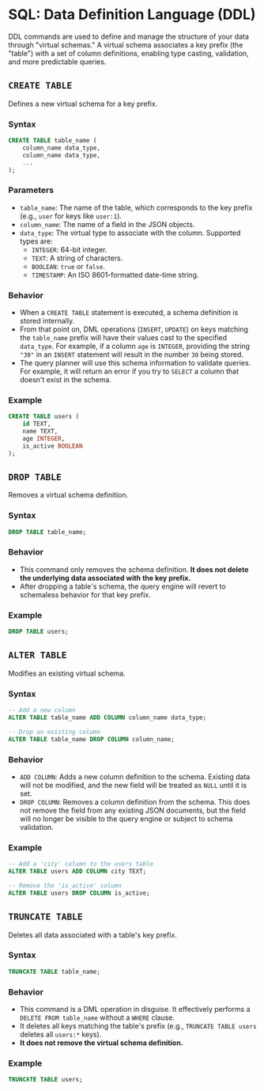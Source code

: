 # SQL: Data Definition Language (DDL)

DDL commands are used to define and manage the structure of your data through "virtual schemas." A virtual schema associates a key prefix (the "table") with a set of column definitions, enabling type casting, validation, and more predictable queries.

## `CREATE TABLE`

Defines a new virtual schema for a key prefix.

### Syntax
```sql
CREATE TABLE table_name (
    column_name data_type,
    column_name data_type,
    ...
);
```

### Parameters
- `table_name`: The name of the table, which corresponds to the key prefix (e.g., `user` for keys like `user:1`).
- `column_name`: The name of a field in the JSON objects.
- `data_type`: The virtual type to associate with the column. Supported types are:
    - `INTEGER`: 64-bit integer.
    - `TEXT`: A string of characters.
    - `BOOLEAN`: `true` or `false`.
    - `TIMESTAMP`: An ISO 8601-formatted date-time string.

### Behavior
- When a `CREATE TABLE` statement is executed, a schema definition is stored internally.
- From that point on, DML operations (`INSERT`, `UPDATE`) on keys matching the `table_name` prefix will have their values cast to the specified `data_type`. For example, if a column `age` is `INTEGER`, providing the string `"30"` in an `INSERT` statement will result in the number `30` being stored.
- The query planner will use this schema information to validate queries. For example, it will return an error if you try to `SELECT` a column that doesn't exist in the schema.

### Example
```sql
CREATE TABLE users (
    id TEXT,
    name TEXT,
    age INTEGER,
    is_active BOOLEAN
);
```

## `DROP TABLE`

Removes a virtual schema definition.

### Syntax
```sql
DROP TABLE table_name;
```

### Behavior
- This command only removes the schema definition. **It does not delete the underlying data associated with the key prefix.**
- After dropping a table's schema, the query engine will revert to schemaless behavior for that key prefix.

### Example
```sql
DROP TABLE users;
```

## `ALTER TABLE`

Modifies an existing virtual schema.

### Syntax
```sql
-- Add a new column
ALTER TABLE table_name ADD COLUMN column_name data_type;

-- Drop an existing column
ALTER TABLE table_name DROP COLUMN column_name;
```

### Behavior
- `ADD COLUMN`: Adds a new column definition to the schema. Existing data will not be modified, and the new field will be treated as `NULL` until it is set.
- `DROP COLUMN`: Removes a column definition from the schema. This does not remove the field from any existing JSON documents, but the field will no longer be visible to the query engine or subject to schema validation.

### Example
```sql
-- Add a 'city' column to the users table
ALTER TABLE users ADD COLUMN city TEXT;

-- Remove the 'is_active' column
ALTER TABLE users DROP COLUMN is_active;
```

## `TRUNCATE TABLE`

Deletes all data associated with a table's key prefix.

### Syntax
```sql
TRUNCATE TABLE table_name;
```

### Behavior
- This command is a DML operation in disguise. It effectively performs a `DELETE FROM table_name` without a `WHERE` clause.
- It deletes all keys matching the table's prefix (e.g., `TRUNCATE TABLE users` deletes all `users:*` keys).
- **It does not remove the virtual schema definition.**

### Example
```sql
TRUNCATE TABLE users;
```
